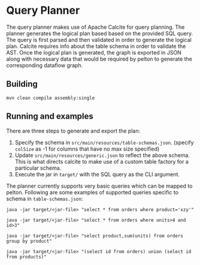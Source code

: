 # Query Planner

The query planner makes use of Apache Calcite for query planning. The planner generates the logical plan based based on the provided SQL query. The query is first parsed and then validated in order to generate the logical plan. Calcite requires info about the table schema in order to validate the AST. Once the logical plan is generated, the graph is exported in JSON along with necessary data that would be required by pelton to generate the corresponding dataflow graph.

## Building

```
mvn clean compile assembly:single
```

## Running and examples

There are three steps to generate and export the plan:
1. Specify the schema in `src/main/resources/table-schemas.json`. (specify `colSize` as -1 for columns that have no max size specified)
2. Update `src/main/resources/generic.json` to reflect the above schema. This is what directs calcite to make use of a custom table factory for a particular schema.
3. Execute the jar in `target/` with the SQL query as the CLI argument.

The planner currently supports very basic queries which can be mapped to pelton. Following are some examples of supported queries specific to schema in `table-schemas.json`:

```
java -jar target/<jar-file> "select * from orders where product='xzy'"
```

```
java -jar target/<jar-file> "select * from orders where units>4 and id>3"
```

```
java -jar target/<jar-file> "select product,sum(units) from orders group by product"
```

```
java -jar target/<jar-file> "(select id from orders) union (select id from products)"
```
